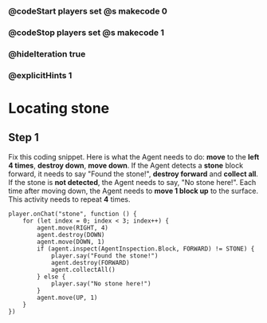### @codeStart players set @s makecode 0
### @codeStop players set @s makecode 1

### @hideIteration true 
### @explicitHints 1


# Locating stone 

## Step 1
Fix this coding snippet. Here is what the Agent needs to do: **move** to the **left 4 times**, **destroy down**, **move down**. If the Agent detects a **stone** block forward, it needs to say "Found the stone!", **destroy forward** and **collect all**. If the stone is **not detected**, the Agent needs to say, "No stone here!". Each time after moving down, the Agent needs to **move 1 block up** to the surface. This activity needs to repeat **4** times.





```template
player.onChat("stone", function () {
    for (let index = 0; index < 3; index++) {
        agent.move(RIGHT, 4)
        agent.destroy(DOWN)
        agent.move(DOWN, 1)
        if (agent.inspect(AgentInspection.Block, FORWARD) != STONE) {
            player.say("Found the stone!")
            agent.destroy(FORWARD)
            agent.collectAll()
        } else {
            player.say("No stone here!")
        }
        agent.move(UP, 1)
    }
})
```
